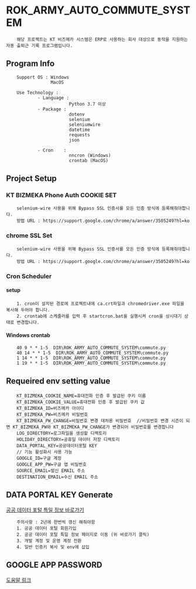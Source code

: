 # ROK_ARMY_AUTO_COMMUTE_SYSTEM
```text
    해당 프로젝트는 KT 비즈메카 시스템은 ERP로 사용하는 회사 대상으로 동작을 지원하는 자동 출퇴근 기록 프로그램입니다.
```

## Program Info
```text
    Support OS : Windows
                 MacOS
    
    Use Technology : 
            - Language :
                        Python 3.7 이상
            - Package :
                        dotenv
                        selenium
                        seleniumwire
                        datetime
                        requests
                        json
                        
            - Cron    : 
                        nncron (Windows)
                        crontab (MacOS)
```


## Project Setup
### KT BIZMEKA Phone Auth COOKIE SET
```text
    selenium-wire 사용을 위해 Bypass SSL 인증서를 모든 인증 방식에 등록해줘야합니다. 
    방법 URL : https://support.google.com/chrome/a/answer/3505249?hl=ko
```

### chrome SSL Set
```text
    selenium-wire 사용을 위해 Bypass SSL 인증서를 모든 인증 방식에 등록해줘야합니다. 
    방법 URL : https://support.google.com/chrome/a/answer/3505249?hl=ko
```

### Cron Scheduler

#### setup
```text
    1. cron이 설치된 경로에 프로젝트내에 ca.crt파일과 chromedriver.exe 파일을 복사해 두어야 합니다.
    2. crontab에 스케줄러를 입력 후 startcron.bat을 실행시켜 cron을 상시대기 상태로 변경합니다.
```

#### Windows crontab
```text
    40 9 * * 1-5  DIR\ROK_ARMY_AUTO_COMMUTE_SYSTEM\commute.py
    40 14 * * 1-5  DIR\ROK_ARMY_AUTO_COMMUTE_SYSTEM\commute.py
    1 14 * * 1-5  DIR\ROK_ARMY_AUTO_COMMUTE_SYSTEM\commute.py
    1 19 * * 1-5  DIR\ROK_ARMY_AUTO_COMMUTE_SYSTEM\commute.py
```

## Requeired env setting value
```text
    KT_BIZMEKA_COOKIE_NAME=휴대전화 인증 후 발급된 쿠키 이름
    KT_BIZMEKA_COOKIE_VALUE=휴대전화 인증 후 발급된 쿠키 값
    KT_BIZMEKA_ID=비즈메카 아이디
    KT_BIZMEKA_PW=비즈메카 비밀번호
    KT_BIZMEKA_PW_CHANGE=비밀번호 변경 대처용 비밀번호  //비밀번호 변경 시즌이 되면 KT_BIZMEKA_PW와 KT_BIZMEKA_PW_CHANGE가 변경되어 비밀번호를 변경합니다
    LOG_DIRECTORY=로그파일을 생성할 디렉토리
    HOLIDAY_DIRECTORY=공휴일 데이터 저장 디렉토리
    DATA_PORTAL_KEY=공공데이터포털 KEY
    // 기능 활성화시 사용 가능
    GOOGLE_ID=구글 계정
    GOOGLE_APP_PW=구글 앱 비밀번호
    SOURCE_EMAIL=발신 EMAIL 주소
    DESTINATION_EMAIL=수신 EMAIL 주소
```

## DATA PORTAL KEY Generate
[공공 데이터 포털 특일 정보 바로가기](https://www.data.go.kr/iim/api/selectAPIAcountView.do)
```text
    주의사항 : 2년에 한번씩 갱신 해줘야함
    1. 공공 데이터 포털 회원가입
    2. 공공 데이터 포털 특일 정보 페이지로 이동 (위 바로가기 클릭)
    3. 개발 계정 및 운영 계정 전환
    4. 일반 인증키 복사 및 env에 삽입
```

## GOOGLE APP PASSWORD
[도움말 링크](https://support.google.com/accounts/answer/185833?hl=ko)